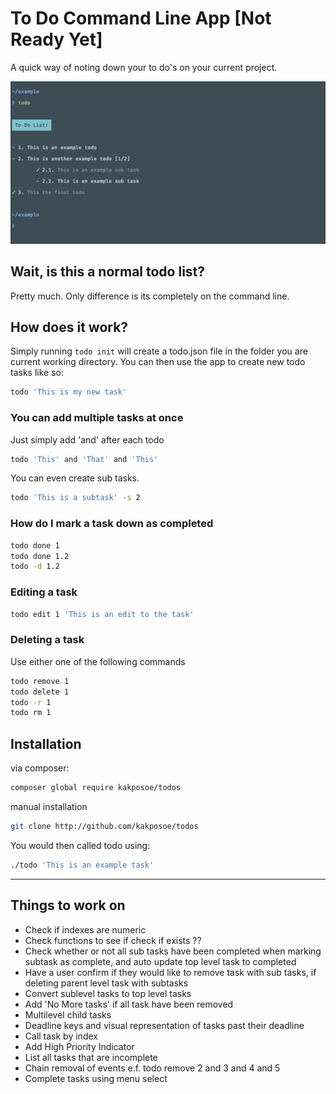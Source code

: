 # To Do Command Line App [Not Ready Yet]

A quick way of noting down your to do's on your current project.

![Todo App](example.png)

## Wait, is this a normal todo list?
Pretty much. Only difference is its completely on the command line. 

## How does it work?
Simply running ```todo init``` will create a todo.json file in the folder you are current working directory. You can then use the app to create new todo tasks like so:
```bash
todo 'This is my new task'
```

### You can add multiple tasks at once
Just simply add 'and' after each todo  
```bash
todo 'This' and 'That' and 'This'
```

You can even create sub tasks.  
```bash
todo 'This is a subtask' -s 2
```


### How do I mark a task down as completed
```bash
todo done 1
todo done 1.2
todo -d 1.2
```

### Editing a task
```bash
todo edit 1 'This is an edit to the task'
```

### Deleting a task
Use either one of the following commands
```bash
todo remove 1
todo delete 1
todo -r 1
todo rm 1
```

## Installation
via composer:
```bash
composer global require kakposoe/todos
```

manual installation
```bash
git clone http://github.com/kakposoe/todos 
```

You would then called todo using:
```bash
./todo 'This is an example task'
```

___

## Things to work on
- Check if indexes are numeric
- Check functions to see if check if exists ??
- Check whether or not all sub tasks have been completed when marking subtask as complete, and auto update top level task to completed
- Have a user confirm if they would like to remove task with sub tasks, if deleting parent level task with subtasks
- Convert sublevel tasks to top level tasks
- Add 'No More tasks' if all task have been removed
- Multilevel child tasks
- Deadline keys and visual representation of tasks past their deadline
- Call task by index
- Add High Priority Indicator
- List all tasks that are incomplete
- Chain removal of events e.f. todo remove 2 and 3 and 4 and 5
- Complete tasks using menu select

